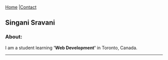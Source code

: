 [Home](portfolio.markdown) |[Contact](contact.markdown)

## Singani Sravani

### About:
I am a student learning **'Web Development'** in Toronto, Canada. 

---

